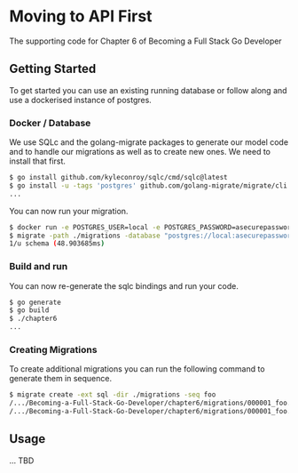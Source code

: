 # Moving to API First

The supporting code for Chapter 6 of Becoming a Full Stack Go Developer

## Getting Started

To get started you can use an existing running database or follow along and use a dockerised
instance of postgres.

### Docker / Database

We use SQLc and the golang-migrate packages to generate our model code and to handle our
migrations as well as to create new ones. We need to install that first.

```bash
$ go install github.com/kyleconroy/sqlc/cmd/sqlc@latest
$ go install -u -tags 'postgres' github.com/golang-migrate/migrate/cli
...
```

You can now run your migration.

```bash
$ docker run -e POSTGRES_USER=local -e POSTGRES_PASSWORD=asecurepassword -e POSTGRES_DB=fullstackdb -p 5432:5432 postgres:11.10-alpine
$ migrate -path ./migrations -database "postgres://local:asecurepassword@localhost:5432/fullstackdb?sslmode=disable" up
1/u schema (48.903685ms)
```

### Build and run

You can now re-generate the sqlc bindings and run your code.

```bash
$ go generate
$ go build
$ ./chapter6
...
```

### Creating Migrations

To create additional migrations you can run the following command to generate them in sequence.

```bash
$ migrate create -ext sql -dir ./migrations -seq foo
/.../Becoming-a-Full-Stack-Go-Developer/chapter6/migrations/000001_foo.up.sql
/.../Becoming-a-Full-Stack-Go-Developer/chapter6/migrations/000001_foo.down.sql
```

## Usage

... TBD
